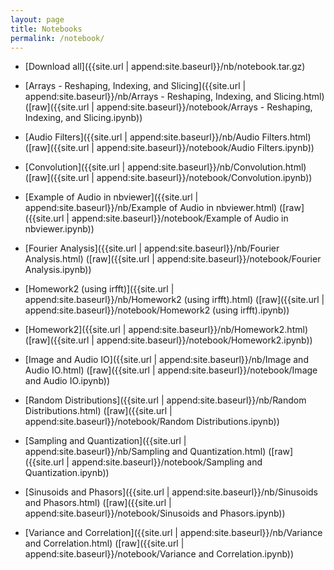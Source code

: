 ```yaml
---
layout: page
title: Notebooks
permalink: /notebook/
---
```


- [Download all]({{site.url | append:site.baseurl}}/nb/notebook.tar.gz)


- [Arrays - Reshaping, Indexing, and Slicing]({{site.url | append:site.baseurl}}/nb/Arrays - Reshaping, Indexing, and Slicing.html) ([raw]({{site.url | append:site.baseurl}}/notebook/Arrays - Reshaping, Indexing, and Slicing.ipynb))
- [Audio Filters]({{site.url | append:site.baseurl}}/nb/Audio Filters.html) ([raw]({{site.url | append:site.baseurl}}/notebook/Audio Filters.ipynb))
- [Convolution]({{site.url | append:site.baseurl}}/nb/Convolution.html) ([raw]({{site.url | append:site.baseurl}}/notebook/Convolution.ipynb))
- [Example of Audio in nbviewer]({{site.url | append:site.baseurl}}/nb/Example of Audio in nbviewer.html) ([raw]({{site.url | append:site.baseurl}}/notebook/Example of Audio in nbviewer.ipynb))
- [Fourier Analysis]({{site.url | append:site.baseurl}}/nb/Fourier Analysis.html) ([raw]({{site.url | append:site.baseurl}}/notebook/Fourier Analysis.ipynb))
- [Homework2 (using irfft)]({{site.url | append:site.baseurl}}/nb/Homework2 (using irfft).html) ([raw]({{site.url | append:site.baseurl}}/notebook/Homework2 (using irfft).ipynb))
- [Homework2]({{site.url | append:site.baseurl}}/nb/Homework2.html) ([raw]({{site.url | append:site.baseurl}}/notebook/Homework2.ipynb))
- [Image and Audio IO]({{site.url | append:site.baseurl}}/nb/Image and Audio IO.html) ([raw]({{site.url | append:site.baseurl}}/notebook/Image and Audio IO.ipynb))
- [Random Distributions]({{site.url | append:site.baseurl}}/nb/Random Distributions.html) ([raw]({{site.url | append:site.baseurl}}/notebook/Random Distributions.ipynb))
- [Sampling and Quantization]({{site.url | append:site.baseurl}}/nb/Sampling and Quantization.html) ([raw]({{site.url | append:site.baseurl}}/notebook/Sampling and Quantization.ipynb))
- [Sinusoids and Phasors]({{site.url | append:site.baseurl}}/nb/Sinusoids and Phasors.html) ([raw]({{site.url | append:site.baseurl}}/notebook/Sinusoids and Phasors.ipynb))
- [Variance and Correlation]({{site.url | append:site.baseurl}}/nb/Variance and Correlation.html) ([raw]({{site.url | append:site.baseurl}}/notebook/Variance and Correlation.ipynb))
